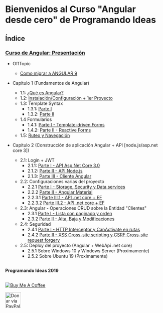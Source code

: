 # Bienvenidos al Curso "Angular desde cero" de Programando Ideas

## Índice
  ### [Curso de Angular: Presentación](https://youtu.be/HTrsaCN3-uk)
  
* OffTopic
  * [Como migrar a ANGULAR 9](https://youtu.be/SjN64hTByo0)
* Capítulo 1 (Fundamentos de Angular)
  * 1.1: [¿Qué es Angular?](https://youtu.be/WT-fi0rrh4o)
  * 1.2: [Instalación/Configuración + 1er Proyecto](https://youtu.be/gYA9xmnf0oY)
  * 1.3: Template Syntax
    * 1.3.1: [Parte I](https://youtu.be/nVg_qh64kCA)
    * 1.3.2: [Parte II](https://youtu.be/S61lUEC55Io)
  * 1.4 Formularios
    * 1.4.1: [Parte I - Template-driven Forms](https://youtu.be/IsmxfBL2Mh0)
    * 1.4.2: [Parte II - Reactive Forms](https://youtu.be/BOaaOSa9KF8)
  * 1.5: [Ruteo y Navegación](https://youtu.be/JbtvuQDKvOU)
  
* Capítulo 2 (Construcción de aplicación Angular + API [node.js/asp.net core 3])
  * 2.1: Login + JWT
    * 2.1.1: [Parte I - API Asp.Net Core 3.0](https://youtu.be/qyFQO8n-OGk)
    * 2.1.2: [Parte II - API Node.js](https://youtu.be/oKI6JVJQeYk)
    * 2.1.3: [Parte III - Cliente Angular](https://youtu.be/1BYDxq0S-WQ)
  * 2.2: Configuraciones varias del proyecto
    * 2.2.1 [Parte I - Storage, Security y Data services](https://youtu.be/kglCVd9Sf00)
    * 2.2.2 [Parte II - Angular Material](https://youtu.be/vLnA9uu7fOE)
    * 2.2.3.1 [Parte III.1 - API .net core + EF](https://youtu.be/LnxXh_G3qdA)
    * 2.2.3.2 [Parte III.2 - API .net core + EF](https://youtu.be/E3MsbWd2j-8)
  * 2.3: Angular - Operaciones CRUD sobre la Entidad "Clientes"
    * 2.3.1 [Parte I - Lista con paginado y orden](https://youtu.be/4sE8yalPsQ0)
    * 2.3.2 [Parte II - Alta, Baja y Modificaciones](https://youtu.be/AFU8tNEN5rc)
  * 2.4: Seguridad
    * 2.4.1 [Parte I - HTTP Interceptor y CanActivate en rutas](https://youtu.be/cO0lL49TV8Y)
    * 2.4.2 [Parte II - XSS Cross-site scripting y CSRF Cross-site request forgery](https://youtu.be/qgoxoqiwdbQ)
  * 2.5: Deploy del proyecto (Angular + WebApi .net core)
    * 2.5.1 Sobre Windows 10 y Windows Server (Proximamente)
    * 2.5.2 Sobre Ubuntu 19 (Proximamente)

 
 ##
 **Programando Ideas 2019**
 ##
 <a href="https://www.buymeacoffee.com/CFVh8qe" target="_blank"><img src="https://bmc-cdn.nyc3.digitaloceanspaces.com/BMC-button-images/custom_images/orange_img.png" alt="Buy Me A Coffee" style="height: auto !important;width: auto !important;" ></a>
 
 <a href="paypal.me/lp8126" target="_blank">
  <img alt="Donar via PayPal" style="height: 50px !important;" src="https://github.com/programando-ideas/cursoangular/blob/master/imagenes/paypal.png"/>
</a>
